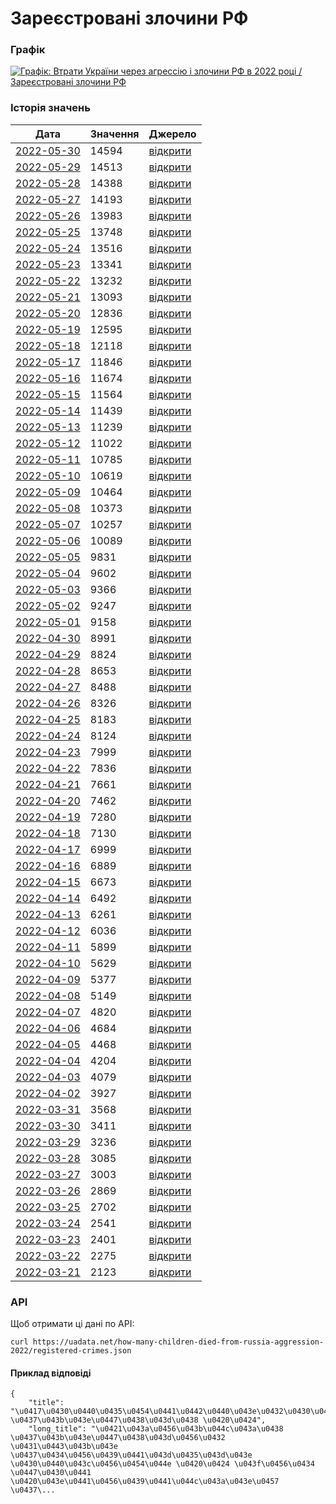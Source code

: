 # Зареєстровані злочини РФ
### Графік
[ ![Графік: Втрати України через агрессію і злочини РФ в 2022 році / Зареєстровані злочини РФ](https://uadata.net/screen?459417&u=%2Fhow-many-children-died-from-russia-aggression-2022%2Fregistered-crimes) ](https://uadata.net/how-many-children-died-from-russia-aggression-2022/registered-crimes)

### Історія значень
| Дата | Значення | Джерело |
|---|---|---|
| [2022-05-30](https://uadata.net/how-many-children-died-from-russia-aggression-2022/registered-crimes/2022-05-30+08%3A32%3A08) | 14594 | [відкрити](https://www.gp.gov.ua/storage/uploads/ce92ebd2-912a-400f-adab-e10e13d44ea4/warcrime-30052022ua.jpg) |
| [2022-05-29](https://uadata.net/how-many-children-died-from-russia-aggression-2022/registered-crimes/2022-05-29+08%3A55%3A06) | 14513 | [відкрити](https://www.gp.gov.ua/storage/uploads/3db0a616-eec0-4d70-a8cb-142d6a129788/warcrime-29052022ua.jpg) |
| [2022-05-28](https://uadata.net/how-many-children-died-from-russia-aggression-2022/registered-crimes/2022-05-28+11%3A05%3A25) | 14388 | [відкрити](https://www.gp.gov.ua/storage/uploads/e38ee9d0-f7b7-4517-a995-917e5d6e7e0d/warcrime-28052022ua.jpg) |
| [2022-05-27](https://uadata.net/how-many-children-died-from-russia-aggression-2022/registered-crimes/2022-05-27+17%3A21%3A07) | 14193 | [відкрити](https://www.gp.gov.ua/storage/uploads/6295eb8f-a960-468d-a2cd-6a2e6a4310d0/warcrime-27052022ua.jpg) |
| [2022-05-26](https://uadata.net/how-many-children-died-from-russia-aggression-2022/registered-crimes/2022-05-26+08%3A00%3A33) | 13983 | [відкрити](https://www.gp.gov.ua/storage/uploads/73f85b57-924d-4eca-9189-3de1adb93eff/warcrime-26052022ua.jpg) |
| [2022-05-25](https://uadata.net/how-many-children-died-from-russia-aggression-2022/registered-crimes/2022-05-25+07%3A58%3A28) | 13748 | [відкрити](https://www.gp.gov.ua/storage/uploads/2554fe1d-349c-466d-a2fa-72413977fe56/warcrime-25052022ua.jpg) |
| [2022-05-24](https://uadata.net/how-many-children-died-from-russia-aggression-2022/registered-crimes/2022-05-24+11%3A19%3A51) | 13516 | [відкрити](https://www.gp.gov.ua/storage/uploads/98276e98-b416-4dac-ab8e-7b984c14ff1d/warcrime-23052022ua.jpg) |
| [2022-05-23](https://uadata.net/how-many-children-died-from-russia-aggression-2022/registered-crimes/2022-05-23+07%3A11%3A36) | 13341 | [відкрити](https://www.gp.gov.ua/storage/uploads/b2f0b927-4c5b-4c1e-80b9-0eaf8547a526/warcrime-23052022ua.jpg) |
| [2022-05-22](https://uadata.net/how-many-children-died-from-russia-aggression-2022/registered-crimes/2022-05-22+06%3A36%3A09) | 13232 | [відкрити](https://www.gp.gov.ua/storage/uploads/ad04446b-f4e2-4d07-a442-9896048f1013/warcrime-22052022ua.jpg) |
| [2022-05-21](https://uadata.net/how-many-children-died-from-russia-aggression-2022/registered-crimes/2022-05-21+07%3A08%3A13) | 13093 | [відкрити](https://www.gp.gov.ua/storage/uploads/d9035f56-4f5b-4fb3-834d-53f4e0b3f288/warcrime-21052022ua.jpg) |
| [2022-05-20](https://uadata.net/how-many-children-died-from-russia-aggression-2022/registered-crimes/2022-05-20+09%3A11%3A26) | 12836 | [відкрити](https://www.gp.gov.ua/storage/uploads/729ce70d-1f0e-46ab-9c31-67316c41c423/warcrime-20052022ua.jpg) |
| [2022-05-19](https://uadata.net/how-many-children-died-from-russia-aggression-2022/registered-crimes/2022-05-19+06%3A35%3A42) | 12595 | [відкрити](https://www.gp.gov.ua/storage/uploads/f157bcd0-aa9f-4e71-9a59-d6c4451486fc/warcrime-19052022ua.jpg) |
| [2022-05-18](https://uadata.net/how-many-children-died-from-russia-aggression-2022/registered-crimes/2022-05-18+06%3A58%3A14) | 12118 | [відкрити](https://www.gp.gov.ua/storage/uploads/551cfb50-48ba-42d6-9824-8afd86c68eb7/warcrime-18052022ua.jpg) |
| [2022-05-17](https://uadata.net/how-many-children-died-from-russia-aggression-2022/registered-crimes/2022-05-17+09%3A03%3A27) | 11846 | [відкрити](https://www.gp.gov.ua/storage/uploads/17eb2a64-fee8-4e10-9482-d9bccf3f209d/warcrime-17052022ua.jpg) |
| [2022-05-16](https://uadata.net/how-many-children-died-from-russia-aggression-2022/registered-crimes/2022-05-16+08%3A55%3A47) | 11674 | [відкрити](https://www.gp.gov.ua/storage/uploads/b1ce2209-15b4-430d-b816-dd69c190a4a8/warcrime-16052022ua.jpg) |
| [2022-05-15](https://uadata.net/how-many-children-died-from-russia-aggression-2022/registered-crimes/2022-05-15+09%3A22%3A37) | 11564 | [відкрити](https://www.gp.gov.ua/storage/uploads/9d4f9480-13f5-4cee-a0e6-904b51a3e977/warcrime-15052022ua.jpg) |
| [2022-05-14](https://uadata.net/how-many-children-died-from-russia-aggression-2022/registered-crimes/2022-05-14+09%3A27%3A14) | 11439 | [відкрити](https://www.gp.gov.ua/storage/uploads/dfbae14a-13e3-4876-bed1-aee4e7ea03aa/warcrime-14052022ua.jpg) |
| [2022-05-13](https://uadata.net/how-many-children-died-from-russia-aggression-2022/registered-crimes/2022-05-13+10%3A08%3A41) | 11239 | [відкрити](https://www.gp.gov.ua/storage/uploads/14f983ee-4de0-4a27-8b69-2ccd22e0a9b4/warcrime-13052022ua.jpg) |
| [2022-05-12](https://uadata.net/how-many-children-died-from-russia-aggression-2022/registered-crimes/2022-05-12+10%3A23%3A15) | 11022 | [відкрити](https://www.gp.gov.ua/storage/uploads/e27898a6-c562-44f4-9da4-d4d1cee03087/warcrime-12052022ua.jpg) |
| [2022-05-11](https://uadata.net/how-many-children-died-from-russia-aggression-2022/registered-crimes/2022-05-11+09%3A32%3A31) | 10785 | [відкрити](https://www.gp.gov.ua/storage/uploads/e9f1c98d-dab7-4f39-b721-71f09a239d7b/warcrime-11052022ua.jpg) |
| [2022-05-10](https://uadata.net/how-many-children-died-from-russia-aggression-2022/registered-crimes/2022-05-10+12%3A44%3A17) | 10619 | [відкрити](https://www.gp.gov.ua/storage/uploads/53714eae-644b-4f16-af06-97af7066a84d/warcrime-10052022ua.jpg) |
| [2022-05-09](https://uadata.net/how-many-children-died-from-russia-aggression-2022/registered-crimes/2022-05-09+10%3A15%3A26) | 10464 | [відкрити](https://www.gp.gov.ua/storage/uploads/6339dcae-41c4-46cd-bb6c-5595e8e8320e/warcrime-09052022ua.jpg) |
| [2022-05-08](https://uadata.net/how-many-children-died-from-russia-aggression-2022/registered-crimes/2022-05-08+10%3A39%3A37) | 10373 | [відкрити](https://www.gp.gov.ua/storage/uploads/9243141c-e0f8-41d8-84ad-e35cc08c4a8f/warcrime-08052022ua.jpg) |
| [2022-05-07](https://uadata.net/how-many-children-died-from-russia-aggression-2022/registered-crimes/2022-05-07+10%3A14%3A49) | 10257 | [відкрити](https://www.gp.gov.ua/storage/uploads/1c0a43d8-30ca-4de5-9fd7-84660f314386/warcrime-07052022ua.jpg) |
| [2022-05-06](https://uadata.net/how-many-children-died-from-russia-aggression-2022/registered-crimes/2022-05-06+11%3A33%3A18) | 10089 | [відкрити](https://www.gp.gov.ua/storage/uploads/94b8ee01-0176-4df4-9cf0-3fd6a7eca713/warcrime-06052022ua.jpg) |
| [2022-05-05](https://uadata.net/how-many-children-died-from-russia-aggression-2022/registered-crimes/2022-05-05+10%3A25%3A01) | 9831 | [відкрити](https://www.gp.gov.ua/storage/uploads/42f49518-d6ce-4ff4-90e4-bee9b76100d7/warcrime-05052022ua.jpg) |
| [2022-05-04](https://uadata.net/how-many-children-died-from-russia-aggression-2022/registered-crimes/2022-05-04+10%3A18%3A47) | 9602 | [відкрити](https://www.gp.gov.ua/storage/uploads/03653148-c6f0-429a-b6de-2da10d72b55a/warcrime-04052022ua.jpg) |
| [2022-05-03](https://uadata.net/how-many-children-died-from-russia-aggression-2022/registered-crimes/2022-05-03+11%3A32%3A24) | 9366 | [відкрити](https://www.gp.gov.ua/storage/uploads/8bbee9de-55b4-4910-8e51-d2d3530039b0/warcrime-03052022ua.jpg) |
| [2022-05-02](https://uadata.net/how-many-children-died-from-russia-aggression-2022/registered-crimes/2022-05-02+09%3A44%3A51) | 9247 | [відкрити](https://www.gp.gov.ua/storage/uploads/ace13d0f-76df-484f-b168-ceea8821d565/warcrime-02052022ua.jpg) |
| [2022-05-01](https://uadata.net/how-many-children-died-from-russia-aggression-2022/registered-crimes/2022-05-01+09%3A11%3A00) | 9158 | [відкрити](https://www.gp.gov.ua/storage/uploads/23b2ad7d-eec5-489b-9010-e2f07d078461/warcrime-01052022ua.jpg) |
| [2022-04-30](https://uadata.net/how-many-children-died-from-russia-aggression-2022/registered-crimes/2022-04-30+10%3A24%3A07) | 8991 | [відкрити](https://www.gp.gov.ua/storage/uploads/eaea03e4-0319-4cdd-868d-57a23e7d0307/warcrime-30042022ua.jpg) |
| [2022-04-29](https://uadata.net/how-many-children-died-from-russia-aggression-2022/registered-crimes/2022-04-29+08%3A39%3A38) | 8824 | [відкрити](https://www.gp.gov.ua/storage/uploads/471bde9f-f257-4b85-9d58-61fde93ed153/warcrime-29042022ua.jpg) |
| [2022-04-28](https://uadata.net/how-many-children-died-from-russia-aggression-2022/registered-crimes/2022-04-28+10%3A29%3A59) | 8653 | [відкрити](https://www.gp.gov.ua/storage/uploads/9d57ba8a-6aaa-47c6-8893-8343c8e53688/warcrime-28042022ua.jpg) |
| [2022-04-27](https://uadata.net/how-many-children-died-from-russia-aggression-2022/registered-crimes/2022-04-27+21%3A49%3A52) | 8488 | [відкрити](https://www.gp.gov.ua/storage/uploads/15b059a3-2a93-4059-b281-85d35121d997/warcrime-27042022ua.jpg) |
| [2022-04-26](https://uadata.net/how-many-children-died-from-russia-aggression-2022/registered-crimes/2022-04-26+10%3A42%3A18) | 8326 | [відкрити](https://www.gp.gov.ua/storage/uploads/20dfa11a-c0c6-4d10-8579-f72c0ad6798b/warcrime-26042022ua.jpg) |
| [2022-04-25](https://uadata.net/how-many-children-died-from-russia-aggression-2022/registered-crimes/2022-04-25+09%3A37%3A53) | 8183 | [відкрити](https://www.gp.gov.ua/storage/uploads/aa2c190e-63bd-47f2-bc41-be328a434bb6/warcrime-25042022ua.jpg) |
| [2022-04-24](https://uadata.net/how-many-children-died-from-russia-aggression-2022/registered-crimes/2022-04-24+15%3A16%3A27) | 8124 | [відкрити](https://www.gp.gov.ua/storage/uploads/fd9bdef9-b909-412a-9720-417fed3e770c/warcrime-24042022ua.jpg) |
| [2022-04-23](https://uadata.net/how-many-children-died-from-russia-aggression-2022/registered-crimes/2022-04-23+11%3A24%3A14) | 7999 | [відкрити](https://www.gp.gov.ua/storage/uploads/e84c7d5e-0bae-43d8-8482-df47eafe1b50/warcrime-23042022ua.jpg) |
| [2022-04-22](https://uadata.net/how-many-children-died-from-russia-aggression-2022/registered-crimes/2022-04-22+12%3A09%3A46) | 7836 | [відкрити](https://www.gp.gov.ua/storage/uploads/c05b46ac-427a-4187-93db-4538a8ed1321/warcrime-22042022ua.jpg) |
| [2022-04-21](https://uadata.net/how-many-children-died-from-russia-aggression-2022/registered-crimes/2022-04-21+10%3A51%3A22) | 7661 | [відкрити](https://www.gp.gov.ua/storage/uploads/565bd3f8-5061-43fa-b678-12fab4d64cb0/warcrime-21042022ua.jpg) |
| [2022-04-20](https://uadata.net/how-many-children-died-from-russia-aggression-2022/registered-crimes/2022-04-20+12%3A55%3A09) | 7462 | [відкрити](https://www.gp.gov.ua/storage/uploads/c3dcf583-690a-4bc1-a1ee-00c906267070/warcrime-20042022ua.jpg) |
| [2022-04-19](https://uadata.net/how-many-children-died-from-russia-aggression-2022/registered-crimes/2022-04-19+11%3A04%3A26) | 7280 | [відкрити](https://www.gp.gov.ua/storage/uploads/883815d7-3ca4-4f1c-9314-a819aa197f9d/warcrime-19042022ua.jpg) |
| [2022-04-18](https://uadata.net/how-many-children-died-from-russia-aggression-2022/registered-crimes/2022-04-18+11%3A07%3A06) | 7130 | [відкрити](https://www.gp.gov.ua/storage/uploads/f85338f2-324b-4067-839c-bce69ea01545/warcrime-18042022ua.jpg) |
| [2022-04-17](https://uadata.net/how-many-children-died-from-russia-aggression-2022/registered-crimes/2022-04-17+11%3A08%3A30) | 6999 | [відкрити](https://www.facebook.com/100064585280174/posts/351983286964511/) |
| [2022-04-16](https://uadata.net/how-many-children-died-from-russia-aggression-2022/registered-crimes/2022-04-16+13%3A40%3A19) | 6889 | [відкрити](https://www.gp.gov.ua/storage/uploads/131c1f27-6b22-4358-a860-b05119ff057f/warcrime-16042022ua.jpg) |
| [2022-04-15](https://uadata.net/how-many-children-died-from-russia-aggression-2022/registered-crimes/2022-04-15+09%3A58%3A09) | 6673 | [відкрити](https://www.gp.gov.ua/storage/uploads/41fe76df-d0b1-418d-9bfc-c3e0d65c425f/warcrime-15042022ua.jpg) |
| [2022-04-14](https://uadata.net/how-many-children-died-from-russia-aggression-2022/registered-crimes/2022-04-14+12%3A25%3A46) | 6492 | [відкрити](https://www.gp.gov.ua/storage/uploads/337e014b-6ed7-4e64-b58f-f5677eaaabf5/warcrime-14042022ua.jpg) |
| [2022-04-13](https://uadata.net/how-many-children-died-from-russia-aggression-2022/registered-crimes/2022-04-13+12%3A37%3A03) | 6261 | [відкрити](https://www.gp.gov.ua/storage/uploads/554f39b4-c760-4a80-a61c-2c6ad565d369/warcrime-13042022ua.jpg) |
| [2022-04-12](https://uadata.net/how-many-children-died-from-russia-aggression-2022/registered-crimes/2022-04-12+12%3A09%3A44) | 6036 | [відкрити](https://www.gp.gov.ua/storage/uploads/f5c5f576-bb43-4e73-892e-243cadfb3a99/warcrime-12042022ua.jpg) |
| [2022-04-11](https://uadata.net/how-many-children-died-from-russia-aggression-2022/registered-crimes/2022-04-11+12%3A08%3A53) | 5899 | [відкрити](https://www.gp.gov.ua/storage/uploads/e91a7a34-e4d2-42d4-8ebd-1d6b6843b6ee/warcrime-11042022ua.jpg) |
| [2022-04-10](https://uadata.net/how-many-children-died-from-russia-aggression-2022/registered-crimes/2022-04-10+09%3A30%3A37) | 5629 | [відкрити](https://www.gp.gov.ua/storage/uploads/0293c1af-3d9e-4fb7-b5e1-681311cb5768/warcrime-10042022ua.jpg) |
| [2022-04-09](https://uadata.net/how-many-children-died-from-russia-aggression-2022/registered-crimes/2022-04-09+12%3A14%3A23) | 5377 | [відкрити](https://www.gp.gov.ua/storage/uploads/7ed36207-c215-4def-ad12-3a5f7d9e4f69/warcrime-09042022ua.jpg) |
| [2022-04-08](https://uadata.net/how-many-children-died-from-russia-aggression-2022/registered-crimes/2022-04-08+20%3A32%3A43) | 5149 | [відкрити](https://www.gp.gov.ua/storage/uploads/e5ac23e0-a134-4477-bcc5-daea5dc80015/warcrime-08042022ua.jpg) |
| [2022-04-07](https://uadata.net/how-many-children-died-from-russia-aggression-2022/registered-crimes/2022-04-07+13%3A47%3A04) | 4820 | [відкрити](https://www.gp.gov.ua/storage/uploads/3e9333ae-ef84-414f-97bf-7a01d92627a3/warcrime-07042022ua.jpg) |
| [2022-04-06](https://uadata.net/how-many-children-died-from-russia-aggression-2022/registered-crimes/2022-04-06+15%3A38%3A54) | 4684 | [відкрити](https://www.gp.gov.ua/storage/uploads/bc078a40-6ba4-42bb-8ddb-3e5d4a9d79f7/warcrime-06042022ua.jpg) |
| [2022-04-05](https://uadata.net/how-many-children-died-from-russia-aggression-2022/registered-crimes/2022-04-05+14%3A44%3A28) | 4468 | [відкрити](https://www.gp.gov.ua/storage/uploads/c61eb4e6-5209-44b5-b1e0-86395db8132a/warcrime-05042022ua.jpg) |
| [2022-04-04](https://uadata.net/how-many-children-died-from-russia-aggression-2022/registered-crimes/2022-04-04+15%3A38%3A53) | 4204 | [відкрити](https://www.gp.gov.ua/storage/uploads/9a897aef-ad20-47df-8487-eb4dd2ea1828/warcrime-03042022ua.jpg) |
| [2022-04-03](https://uadata.net/how-many-children-died-from-russia-aggression-2022/registered-crimes/2022-04-03+12%3A24%3A21) | 4079 | [відкрити](https://www.gp.gov.ua/storage/uploads/9a897aef-ad20-47df-8487-eb4dd2ea1828/warcrime-03042022ua.jpg) |
| [2022-04-02](https://uadata.net/how-many-children-died-from-russia-aggression-2022/registered-crimes/2022-04-02+11%3A15%3A44) | 3927 | [відкрити](https://www.gp.gov.ua/) |
| [2022-03-31](https://uadata.net/how-many-children-died-from-russia-aggression-2022/registered-crimes/2022-03-31+12%3A14%3A33) | 3568 | [відкрити](https://www.gp.gov.ua/storage/uploads/4212adcf-7322-4365-b5a4-0a720576b868/warcrime-31032022ua.jpg) |
| [2022-03-30](https://uadata.net/how-many-children-died-from-russia-aggression-2022/registered-crimes/2022-03-30+09%3A36%3A32) | 3411 | [відкрити](https://www.gp.gov.ua/storage/uploads/22e73485-b269-4f92-a2dc-3741ddbc4f55/warcrime-30032022ua.jpg) |
| [2022-03-29](https://uadata.net/how-many-children-died-from-russia-aggression-2022/registered-crimes/2022-03-29+11%3A02%3A29) | 3236 | [відкрити](https://www.gp.gov.ua/storage/uploads/011d2b3a-12d6-4ca8-b925-d732264e7f03/warcrime-29032022ua.jpg) |
| [2022-03-28](https://uadata.net/how-many-children-died-from-russia-aggression-2022/registered-crimes/2022-03-28+12%3A46%3A07) | 3085 | [відкрити](https://www.gp.gov.ua/storage/uploads/37115a11-296d-445e-9368-1d24367f798e/warcrime-28032022ua.jpg) |
| [2022-03-27](https://uadata.net/how-many-children-died-from-russia-aggression-2022/registered-crimes/2022-03-27+09%3A50%3A17) | 3003 | [відкрити](https://www.gp.gov.ua/storage/uploads/7f770225-6d6c-4554-ac02-c4671e84d8b4/warcrime-27032022ua.jpg) |
| [2022-03-26](https://uadata.net/how-many-children-died-from-russia-aggression-2022/registered-crimes/2022-03-26+12%3A46%3A41) | 2869 | [відкрити](https://www.gp.gov.ua/storage/uploads/a80ff9a4-998b-42d5-be44-1df19452f3d0/warcrime-26032022ua.jpg) |
| [2022-03-25](https://uadata.net/how-many-children-died-from-russia-aggression-2022/registered-crimes/2022-03-25+09%3A14%3A51) | 2702 | [відкрити](https://www.gp.gov.ua/storage/uploads/435a24f3-d97d-486a-a3c2-745fb44b639d/warcrime-25032022ua.jpg) |
| [2022-03-24](https://uadata.net/how-many-children-died-from-russia-aggression-2022/registered-crimes/2022-03-24+12%3A47%3A22) | 2541 | [відкрити](https://www.gp.gov.ua/storage/uploads/f20d2d70-5e72-4d1f-8a23-86d97fd63b1e/warcrime-24032022ua.jpg) |
| [2022-03-23](https://uadata.net/how-many-children-died-from-russia-aggression-2022/registered-crimes/2022-03-23+22%3A48%3A39) | 2401 | [відкрити](https://web.archive.org/web/20220323063121im_/https://www.gp.gov.ua/storage/uploads/2e56a733-753c-40d4-a9e6-90aa9827b210/warcrime-23032022ua.jpg) |
| [2022-03-22](https://uadata.net/how-many-children-died-from-russia-aggression-2022/registered-crimes/2022-03-22+22%3A39%3A35) | 2275 | [відкрити](https://web.archive.org/web/20220322062952im_/https://www.gp.gov.ua/storage/uploads/b8d15243-a4bd-4fa5-a3b9-26fb89f25423/warcrime-22032022ua.jpg) |
| [2022-03-21](https://uadata.net/how-many-children-died-from-russia-aggression-2022/registered-crimes/2022-03-21+22%3A49%3A40) | 2123 | [відкрити](https://web.archive.org/web/20220321183921im_/https://www.gp.gov.ua/storage/uploads/be259ba9-bb18-4b5f-92c0-b16f8474504d/warcrime-21032022ua.jpg) |
### API
Щоб отримати ці дані по API:
```
curl https://uadata.net/how-many-children-died-from-russia-aggression-2022/registered-crimes.json
```
#### Приклад відповіді 
```
{
    "title": "\u0417\u0430\u0440\u0435\u0454\u0441\u0442\u0440\u043e\u0432\u0430\u043d\u0456 \u0437\u043b\u043e\u0447\u0438\u043d\u0438 \u0420\u0424",
    "long_title": "\u0421\u043a\u0456\u043b\u044c\u043a\u0438 \u0437\u043b\u043e\u0447\u0438\u043d\u0456\u0432 \u0431\u0443\u043b\u043e \u0437\u0434\u0456\u0439\u0441\u043d\u0435\u043d\u043e \u0430\u0440\u043c\u0456\u0454\u044e \u0420\u0424 \u043f\u0456\u0434 \u0447\u0430\u0441 \u0420\u043e\u0441\u0456\u0439\u0441\u044c\u043a\u043e\u0457 \u0437\...
```